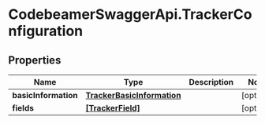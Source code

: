 # CodebeamerSwaggerApi.TrackerConfiguration

## Properties
Name | Type | Description | Notes
------------ | ------------- | ------------- | -------------
**basicInformation** | [**TrackerBasicInformation**](TrackerBasicInformation.md) |  | [optional] 
**fields** | [**[TrackerField]**](TrackerField.md) |  | [optional] 
